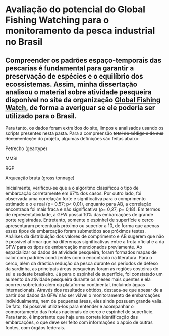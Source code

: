 # Avaliação do potencial do Global Fishing Watching para o monitoramento da pesca industrial no Brasil


## Compreender os padrões espaço-temporais das pescarias é fundamental para garantir a preservação de espécies e o equilíbrio dos ecossistemas. Assim, minha dissertação analisou o material sobre atividade pesqueira disponível no site da organização [Global Fishing Watch](https://globalfishingwatch.org/), de forma a averiguar se ele poderia ser utilizado para o Brasil.

Para tanto, os dados foram extraídos do site, limpos e analisados usando os scripts presentes nesta pasta. Para a compreensão ~~total do código e de sua documentação~~ do projeto, algumas definições são feitas abaixo:

Petrecho (geartype)

MMSI

RGP

Arqueação bruta (gross tonnage)

Inicialmente, verificou-se que a o algoritmo classificou o tipo de embarcação corretamente em 67% dos casos. Por outro lado, foi observada uma correlação forte e significativa para o comprimento estimado e o e real (ρ= 0,57; p< 0,01), enquanto para AB, a correlação encontrada foi mais fraca e não significativa (ρ= 0,27; p= 0,18).
Em termos de representatividade, a GFW possui 10% das embarcações de grande porte registradas. Entretanto, somente o espinhel de superfície e cerco apresentaram percentuais próximo ou superior a 10, de forma que apenas esses tipos de embarcação foram submetidos aos próximos testes. Análises da distribuição dos valores de comprimento e AB sugerem que não é possível afirmar que há diferenças significativas entre a frota oficial e a da GFW para os tipos de embarcação mencionados previamente.
Ao espacializar os dados de atividade pesqueira, foram formados mapas de calor com padrões condizentes com o encontrado na literatura. Para o cerco, além da drástica redução da pesca durante os períodos de defeso da sardinha, as principais áreas pesqueiras foram as regiões costeiras do sul e sudeste brasileiro. Já para o espinhel de superfície, foi constatado um aumento da atividade pesqueira durante os meses mais quentes e ela ocorreu sobretudo além da plataforma continental, incluindo águas internacionais.
Através dos resultados obtidos, destaca-se que apesar de a partir dos dados da GFW não ser viável o monitoramento de embarcações individualmente, nem de pequenas áreas, eles ainda possuem grande valia. De fato, foi possível utilizá-los para entender e acompanhar o comportamento das frotas nacionais de cerco e espinhel de superfície. Para tanto, é importante que haja uma correta identificação das embarcações, o que deve ser feito com informações o apoio de outras fontes, com órgãos federais.
